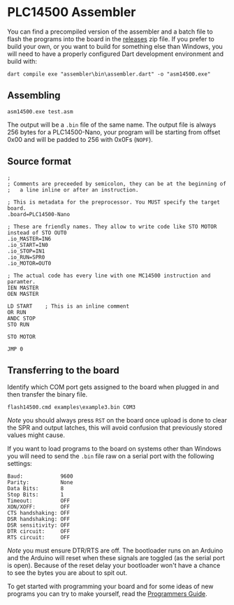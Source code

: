 
# PLC14500 Assembler

You can find a precompiled version of the assembler and a batch file to flash the programs into the board in the
[releases](https://github.com/nicolacimmino/PLC-14500/tags) zip file. If you prefer to build your own, or you want
to build for something else than Windows, you will need to have a properly configured Dart development environment
and build with:

````
dart compile exe "assembler\bin\assembler.dart" -o "asm14500.exe"
````

## Assembling

````
asm14500.exe test.asm
````

The output will be a `.bin` file of the same name. The output file is always 256 bytes for a PLC14500-Nano, your program
will be starting from offset 0x00 and will be padded to 256 with 0x0Fs (`NOPF`).

## Source format

````
;
; Comments are preceeded by semicolon, they can be at the beginning of
;   a line inline or after an instruction.

; This is metadata for the preprocessor. You MUST specify the target board.
.board=PLC14500-Nano

; These are friendly names. They allow to write code like STO MOTOR instead of STO OUT0
.io_MASTER=IN6
.io_START=IN0
.io_STOP=IN1
.io_RUN=SPR0
.io_MOTOR=OUT0

; The actual code has every line with one MC14500 instruction and paramter.
IEN MASTER
OEN MASTER

LD START    ; This is an inline comment
OR RUN
ANDC STOP
STO RUN

STO MOTOR

JMP 0
````

## Transferring to the board

Identify which COM port gets assigned to the board when plugged in and then transfer the binary file.

````
flash14500.cmd examples\example3.bin COM3
````

*Note* you should always press `RST` on the board once upload is done to clear the SPR and output latches, this will 
avoid confusion that previously stored values might cause.

If you want to load programs to the board on systems other than Windows you will need to send the `.bin` file raw on a
serial port with the following settings:

````
Baud:            9600
Parity:          None
Data Bits:       8
Stop Bits:       1
Timeout:         OFF
XON/XOFF:        OFF
CTS handshaking: OFF
DSR handshaking: OFF
DSR sensitivity: OFF
DTR circuit:     OFF
RTS circuit:     OFF
````

*Note* you must ensure DTR/RTS are off. The bootloader runs on an Arduino and the Arduino will reset when these signals
are toggled (as the serial port is open). Because of the reset delay your bootloader won't have a chance to see the
bytes you are about to spit out.

To get started with programming your board and for some ideas of new programs you can try to make yourself, read the [Programmers Guide](assembler/programmers_guide.md).
